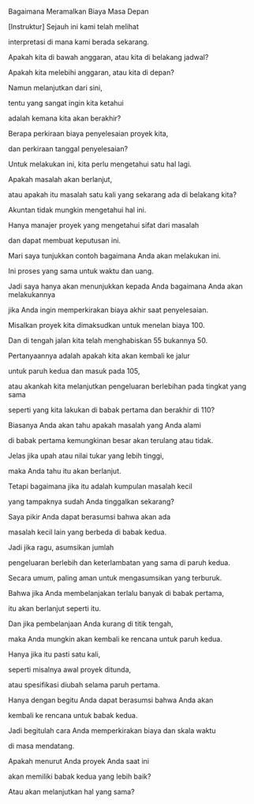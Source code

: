 Bagaimana Meramalkan Biaya Masa Depan

[Instruktur] Sejauh ini kami telah melihat 

interpretasi di mana kami berada sekarang.

Apakah kita di bawah anggaran, atau kita di belakang jadwal? 

Apakah kita melebihi anggaran, atau kita di depan? 

Namun melanjutkan dari sini, 

tentu yang sangat ingin kita ketahui 

adalah kemana kita akan berakhir? 

Berapa perkiraan biaya penyelesaian proyek kita, 

dan perkiraan tanggal penyelesaian? 

Untuk melakukan ini, kita perlu mengetahui satu hal lagi.

Apakah masalah akan berlanjut, 

atau apakah itu masalah satu kali yang sekarang ada di belakang kita? 

Akuntan tidak mungkin mengetahui hal ini.

Hanya manajer proyek yang mengetahui sifat dari masalah 

dan dapat membuat keputusan ini.

Mari saya tunjukkan contoh bagaimana Anda akan melakukan ini.

Ini proses yang sama untuk waktu dan uang.

Jadi saya hanya akan menunjukkan kepada Anda bagaimana Anda akan melakukannya 

jika Anda ingin memperkirakan biaya akhir saat penyelesaian.

Misalkan proyek kita dimaksudkan untuk menelan biaya 100.

Dan di tengah jalan kita telah menghabiskan 55 bukannya 50.

Pertanyaannya adalah apakah kita akan kembali ke jalur 

untuk paruh kedua dan masuk pada 105, 

atau akankah kita melanjutkan pengeluaran berlebihan pada tingkat yang sama 

seperti yang kita lakukan di babak pertama dan berakhir di 110? 

Biasanya Anda akan tahu apakah masalah yang Anda alami 

di babak pertama kemungkinan besar akan terulang atau tidak.

Jelas jika upah atau nilai tukar yang lebih tinggi, 

maka Anda tahu itu akan berlanjut.

Tetapi bagaimana jika itu adalah kumpulan masalah kecil 

yang tampaknya sudah Anda tinggalkan sekarang? 

Saya pikir Anda dapat berasumsi bahwa akan ada 

masalah kecil lain yang berbeda di babak kedua.

Jadi jika ragu, asumsikan jumlah 

pengeluaran berlebih dan keterlambatan yang sama di paruh kedua.

Secara umum, paling aman untuk mengasumsikan yang terburuk.

Bahwa jika Anda membelanjakan terlalu banyak di babak pertama, 

itu akan berlanjut seperti itu.

Dan jika pembelanjaan Anda kurang di titik tengah, 

maka Anda mungkin akan kembali ke rencana untuk paruh kedua.

Hanya jika itu pasti satu kali, 

seperti misalnya awal proyek ditunda, 

atau spesifikasi diubah selama paruh pertama.

Hanya dengan begitu Anda dapat berasumsi bahwa Anda akan 

kembali ke rencana untuk babak kedua.

Jadi begitulah cara Anda memperkirakan biaya dan skala waktu 

di masa mendatang.

Apakah menurut Anda proyek Anda saat ini 

akan memiliki babak kedua yang lebih baik? 

Atau akan melanjutkan hal yang sama?
